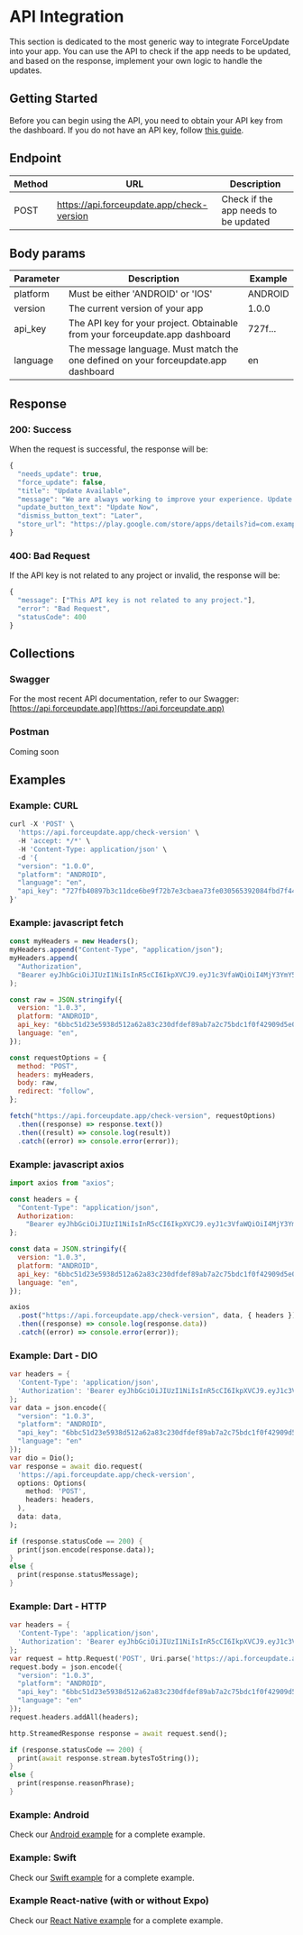 # API Integration

This section is dedicated to the most generic way to integrate ForceUpdate into your app. You can use the API to check if the app needs to be updated, and based on the response, implement your own logic to handle the updates.

## Getting Started

<!-- TODO: fix the link -->

Before you can begin using the API, you need to obtain your API key from the dashboard. If you do not have an API key, follow [this guide](#api-key).

## Endpoint

| Method | URL                                       | Description                          |
| ------ | ----------------------------------------- | ------------------------------------ |
| POST   | https://api.forceupdate.app/check-version | Check if the app needs to be updated |

## Body params

| Parameter | Description                                                                        | Example |
| --------- | ---------------------------------------------------------------------------------- | ------- |
| platform  | Must be either 'ANDROID' or 'IOS'                                                  | ANDROID |
| version   | The current version of your app                                                    | 1.0.0   |
| api_key   | The API key for your project. Obtainable from your forceupdate.app dashboard       | 727f... |
| language  | The message language. Must match the one defined on your forceupdate.app dashboard | en      |

## Response

### 200: Success

When the request is successful, the response will be:

```js
{
  "needs_update": true,
  "force_update": false,
  "title": "Update Available",
  "message": "We are always working to improve your experience. Update to the latest version to get the new features and improvements.",
  "update_button_text": "Update Now",
  "dismiss_button_text": "Later",
  "store_url": "https://play.google.com/store/apps/details?id=com.example.myapp"
}
```

### 400: Bad Request

If the API key is not related to any project or invalid, the response will be:

```js
{
  "message": ["This API key is not related to any project."],
  "error": "Bad Request",
  "statusCode": 400
}
```

## Collections

### Swagger

For the most recent API documentation, refer to our Swagger: [https://api.forceupdate.app](https://api.forceupdate.app)

### Postman

<!-- TODO: Add postman -->

Coming soon

## Examples

### Example: CURL

```js
curl -X 'POST' \
  'https://api.forceupdate.app/check-version' \
  -H 'accept: */*' \
  -H 'Content-Type: application/json' \
  -d '{
  "version": "1.0.0",
  "platform": "ANDROID",
  "language": "en",
  "api_key": "727fb40897b3c11dce6be9f72b7e3cbaea73fe030565392084fbd7f449d09fd3"
}'
```

### Example: javascript fetch

```js
const myHeaders = new Headers();
myHeaders.append("Content-Type", "application/json");
myHeaders.append(
  "Authorization",
  "Bearer eyJhbGciOiJIUzI1NiIsInR5cCI6IkpXVCJ9.eyJ1c3VfaWQiOiI4MjY3YmY5Mi0wYmE2LTQ2M2ItOTZiYi03Y2VjMmMwMmVjMDkiLCJ1c3VfbmFtZSI6Ikpvw6NvIE1hbnRvdmFuaTIiLCJpYXQiOjE3MDc5MjIxNzAsImV4cCI6MTcwODAwODU3MH0.D_StaRR1doH2l9qgKnOcMffgs7ieCgw4yxLiZ2rvnCI"
);

const raw = JSON.stringify({
  version: "1.0.3",
  platform: "ANDROID",
  api_key: "6bbc51d23e5938d512a62a83c230dfdef89ab7a2c75bdc1f0f42909d5e04feb5",
  language: "en",
});

const requestOptions = {
  method: "POST",
  headers: myHeaders,
  body: raw,
  redirect: "follow",
};

fetch("https://api.forceupdate.app/check-version", requestOptions)
  .then((response) => response.text())
  .then((result) => console.log(result))
  .catch((error) => console.error(error));
```

### Example: javascript axios

```js
import axios from "axios";

const headers = {
  "Content-Type": "application/json",
  Authorization:
    "Bearer eyJhbGciOiJIUzI1NiIsInR5cCI6IkpXVCJ9.eyJ1c3VfaWQiOiI4MjY3YmY5Mi0wYmE2LTQ2M2ItOTZiYi03Y2VjMmMwMmVjMDkiLCJ1c3VfbmFtZSI6Ikpvw6NvIE1hbnRvdmFuaTIiLCJpYXQiOjE3MDc5MjIxNzAsImV4cCI6MTcwODAwODU3MH0.D_StaRR1doH2l9qgKnOcMffgs7ieCgw4yxLiZ2rvnCI",
};

const data = JSON.stringify({
  version: "1.0.3",
  platform: "ANDROID",
  api_key: "6bbc51d23e5938d512a62a83c230dfdef89ab7a2c75bdc1f0f42909d5e04feb5",
  language: "en",
});

axios
  .post("https://api.forceupdate.app/check-version", data, { headers })
  .then((response) => console.log(response.data))
  .catch((error) => console.error(error));
```

### Example: Dart - DIO

```dart
var headers = {
  'Content-Type': 'application/json',
  'Authorization': 'Bearer eyJhbGciOiJIUzI1NiIsInR5cCI6IkpXVCJ9.eyJ1c3VfaWQiOiI4MjY3YmY5Mi0wYmE2LTQ2M2ItOTZiYi03Y2VjMmMwMmVjMDkiLCJ1c3VfbmFtZSI6Ikpvw6NvIE1hbnRvdmFuaTIiLCJpYXQiOjE3MDc5MjIxNzAsImV4cCI6MTcwODAwODU3MH0.D_StaRR1doH2l9qgKnOcMffgs7ieCgw4yxLiZ2rvnCI'
};
var data = json.encode({
  "version": "1.0.3",
  "platform": "ANDROID",
  "api_key": "6bbc51d23e5938d512a62a83c230dfdef89ab7a2c75bdc1f0f42909d5e04feb5",
  "language": "en"
});
var dio = Dio();
var response = await dio.request(
  'https://api.forceupdate.app/check-version',
  options: Options(
    method: 'POST',
    headers: headers,
  ),
  data: data,
);

if (response.statusCode == 200) {
  print(json.encode(response.data));
}
else {
  print(response.statusMessage);
}
```

### Example: Dart - HTTP

```dart
var headers = {
  'Content-Type': 'application/json',
  'Authorization': 'Bearer eyJhbGciOiJIUzI1NiIsInR5cCI6IkpXVCJ9.eyJ1c3VfaWQiOiI4MjY3YmY5Mi0wYmE2LTQ2M2ItOTZiYi03Y2VjMmMwMmVjMDkiLCJ1c3VfbmFtZSI6Ikpvw6NvIE1hbnRvdmFuaTIiLCJpYXQiOjE3MDc5MjIxNzAsImV4cCI6MTcwODAwODU3MH0.D_StaRR1doH2l9qgKnOcMffgs7ieCgw4yxLiZ2rvnCI'
};
var request = http.Request('POST', Uri.parse('https://api.forceupdate.app/check-version'));
request.body = json.encode({
  "version": "1.0.3",
  "platform": "ANDROID",
  "api_key": "6bbc51d23e5938d512a62a83c230dfdef89ab7a2c75bdc1f0f42909d5e04feb5",
  "language": "en"
});
request.headers.addAll(headers);

http.StreamedResponse response = await request.send();

if (response.statusCode == 200) {
  print(await response.stream.bytesToString());
}
else {
  print(response.reasonPhrase);
}
```

### Example: Android

Check our [Android example](android-integration) for a complete example.

### Example: Swift

Check our [Swift example](ios-integration) for a complete example.

### Example React-native (with or without Expo)

Check our [React Native example](react-native-integration) for a complete example.
